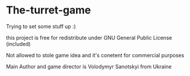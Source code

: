 # The-turret-game
Trying to set some stuff up :)

this project is free for redistribute under GNU General Public License (included)

Not allowed to stole game idea and it's conetent for commercial purposes

Main Author and game director is Volodymyr Sanotskyi from Ukraine
